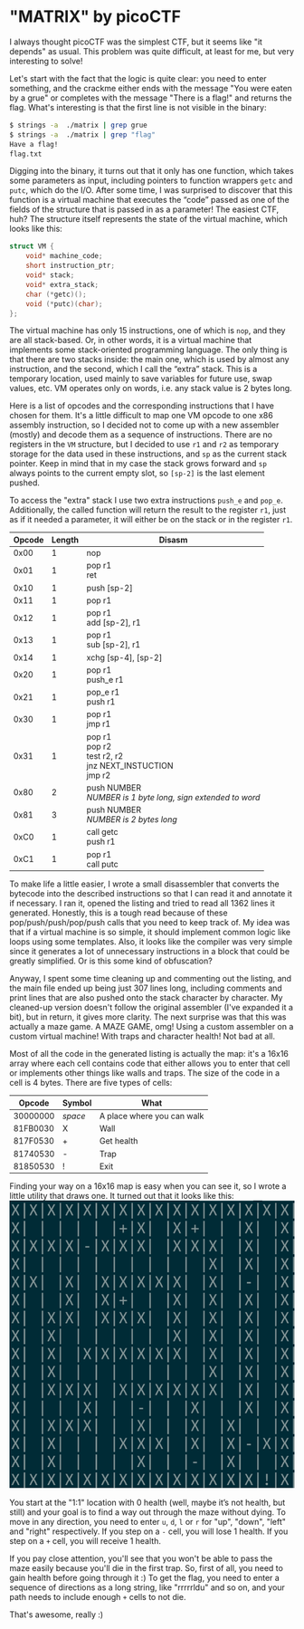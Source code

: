 
# "MATRIX" by picoCTF

I always thought picoCTF was the simplest CTF, but it seems like "it depends" as usual. This problem was quite difficult, at least for me, but very interesting to solve!

Let's start with the fact that the logic is quite clear: you need to enter something, and the crackme either ends with the message "You were eaten by a grue" or completes with the message "There is a flag!" and returns the flag. What's interesting is that the first line is not visible in the binary:

```bash
$ strings -a  ./matrix | grep grue
$ strings -a  ./matrix | grep "flag"
Have a flag!
flag.txt
```

Digging into the binary, it turns out that it only has one function, which takes some parameters as input, including pointers to function wrappers `getc` and `putc`, which do the I/O. After some time, I was surprised to discover that this function is a virtual machine that executes the “code” passed as one of the fields of the structure that is passed in as a parameter! The easiest CTF, huh? The structure itself represents the state of the virtual machine, which looks like this:

```c
struct VM {
    void* machine_code;
    short instruction_ptr;
    void* stack;
    void* extra_stack;
    char (*getc)();
    void (*putc)(char);
};
```

The virtual machine has only 15 instructions, one of which is `nop`, and they are all stack-based. Or, in other words, it is a virtual machine that implements some stack-oriented programming language. The only thing is that there are two stacks inside: the main one, which is used by almost any instruction, and the second, which I call the “extra” stack. This is a temporary location, used mainly to save variables for future use, swap values, etc. VM operates only on words, i.e. any stack value is 2 bytes long.

Here is a list of opcodes and the corresponding instructions that I have chosen for them. It's a little difficult to map one VM opcode to one x86 assembly instruction, so I decided not to come up with a new assembler (mostly) and decode them as a sequence of instructions. There are no registers in the `VM` structure, but I decided to use `r1` and `r2` as temporary storage for the data used in these instructions, and `sp` as the current stack pointer. Keep in mind that in my case the stack grows forward and `sp` always points to the current empty slot, so `[sp-2]` is the last element pushed.

To access the "extra" stack I use two extra instructions `push_e` and `pop_e`. Additionally, the called function will return the result to the register `r1`, just as if it needed a parameter, it will either be on the stack or in the register `r1`.

|Opcode|Length|Disasm|
|--|--|--|
|0x00|1|nop|
|0x01|1|pop r1<br>ret|
|0x10|1|push [sp-2]|
|0x11|1|pop r1|
|0x12|1|pop r1<br>add [sp-2], r1|
|0x13|1|pop r1<br>sub [sp-2], r1|
|0x14|1|xchg [sp-4], [sp-2]|
|0x20|1|pop r1<br>push_e r1|
|0x21|1|pop_e r1<br>push r1|
|0x30|1|pop r1<br>jmp r1|
|0x31|1|pop r1<br>pop r2<br>test r2, r2<br>jnz NEXT_INSTUCTION<br>jmp r2|
|0x80|2|push NUMBER<br>*NUMBER is 1 byte long, sign extended to word*|
|0x81|3|push NUMBER<br>*NUMBER is 2 bytes long*|
|0xC0|1|call getc<br>push r1|
|0xC1|1|pop r1<br>call putc|

To make life a little easier, I wrote a small disassembler that converts the bytecode into the described instructions so that I can read it and annotate it if necessary. I ran it, opened the listing and tried to read all 1362 lines it generated. Honestly, this is a tough read because of these pop/push/push/pop/push calls that you need to keep track of. My idea was that if a virtual machine is so simple, it should implement common logic like loops using some templates. Also, it looks like the compiler was very simple since it generates a lot of unnecessary instructions in a block that could be greatly simplified. Or is this some kind of obfuscation?

Anyway, I spent some time cleaning up and commenting out the listing, and the main file ended up being just 307 lines long, including comments and print lines that are also pushed onto the stack character by character. My cleaned-up version doesn't follow the original assembler (I've expanded it a bit), but in return, it gives more clarity. The next surprise was that this was   actually a maze game. A MAZE GAME, omg! Using a custom assembler on a custom virtual machine! With traps and character health! Not bad at all.

Most of all the code in the generated listing is actually the map: it's a 16x16 array where each cell contains code that either allows you to enter that cell or implements other things like walls and traps. The size of the code in a cell is 4 bytes. There are five types of cells:

|Opcode|Symbol|What|
|--|--|--|
|30000000| *space*|A place where you can walk|
|81FB0030|X|Wall|
|817F0530|+|Get health|
|81740530|-|Trap|
|81850530|!|Exit|

Finding your way on a 16x16 map is easy when you can see it, so I wrote a little utility that draws one. It turned out that it looks like this:
![](https://github.com/itwaseasy/crackmes-solutions/blob/master/picoCTF/matrix/matrix_maze.png)

You start at the "1:1" location with 0 health (well, maybe it’s not health, but still) and your goal is to find a way out through the maze without dying. To move in any direction, you need to enter `u`, `d`, `l` or `r` for "up", "down", "left" and "right" respectively. If you step on a `-` cell, you will lose 1 health. If you step on a `+` cell, you will receive 1 health.

If you pay close attention, you'll see that you won't be able to pass the maze easily because you'll die in the first trap. So, first of all, you need to gain health before going through it :) To get the flag, you need to enter a sequence of directions as a long string, like "rrrrrldu" and so on, and your path needs to include enough `+` cells to not die.

That's awesome, really :) 
